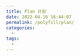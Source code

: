 ```yaml
---
title: Plan 计划
date: 2022-04-16 16:44:07
permalink: /polyfill/plan/
categories:
  - 
tags:
  - 
---
```

